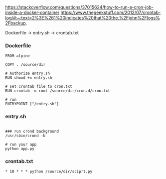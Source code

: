 
https://stackoverflow.com/questions/37015624/how-to-run-a-cron-job-inside-a-docker-container
https://www.thegeekstuff.com/2012/07/crontab-log/#:~:text=2%3E%261%20indicates%20that%20the,%2Fjohn%2Flogs%2Fbackup.


Dockerfile -> entry.sh -> crontab.txt

### Dockerfile
```
FROM alpine

COPY . /source/dir

# Authorize entry.sh
RUN chmod +x entry.sh

# set crontab file to cron.txt
RUN crontab -u root /source/dir/cron.d/cron.txt

# run
ENTRYPOINT ["/entry.sh"]

```

### entry.sh
```

### run crond background
/usr/sbin/crond -b

# run your app
python app.py
```

### crontab.txt
```
* 10 * * * python /source/dir/sciprt.py
```
